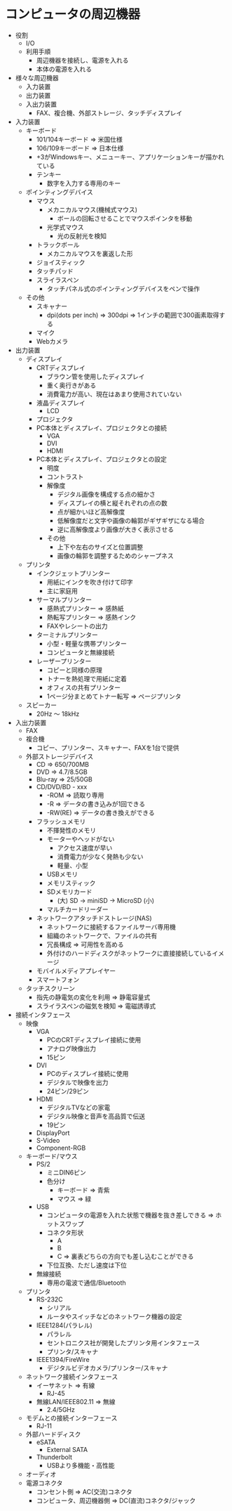 # コンピュータの周辺機器

- 役割
    - I/O
    - 利用手順
        - 周辺機器を接続し、電源を入れる
        - 本体の電源を入れる
- 様々な周辺機器
    - 入力装置
    - 出力装置
    - 入出力装置
        - FAX、複合機、外部ストレージ、タッチディスプレイ
- 入力装置
    - キーボード
        - 101/104キーボード => 米国仕様
        - 106/109キーボード => 日本仕様
        - +3がWindowsキー、メニューキー、アプリケーションキーが描かれている
        - テンキー
            - 数字を入力する専用のキー
    - ポインティングデバイス
        - マウス
            - メカニカルマウス(機械式マウス)
                - ボールの回転させることでマウスポインタを移動
            - 光学式マウス
                - 光の反射光を検知
        - トラックボール
            - メカニカルマウスを裏返した形
        - ジョイスティック
        - タッチパッド
        - スライラスペン
            - タッチパネル式のポインティングデバイスをペンで操作
    - その他
        - スキャナー
            - dpi(dots per inch) => 300dpi => 1インチの範囲で300画素取得する
        - マイク
        - Webカメラ
- 出力装置
    - ディスプレイ
        - CRTディスプレイ
            - ブラウン管を使用したディスプレイ
            - 重く奥行きがある
            - 消費電力が高い、現在はあまり使用されていない
        - 液晶ディスプレイ
            - LCD
        - プロジェクタ
        - PC本体とディスプレイ、プロジェクタとの接続
            - VGA
            - DVI
            - HDMI
        - PC本体とディスプレイ、プロジェクタとの設定
            - 明度
            - コントラスト
            - 解像度
                - デジタル画像を構成する点の細かさ
                - ディスプレイの横と縦それぞれの点の数
                - 点が細かいほど高解像度
                - 低解像度だと文字や画像の輪郭がギザギザになる場合
                - 逆に高解像度より画像が大きく表示させる
            - その他
                - 上下や左右のサイズと位置調整
                - 画像の輪郭を調整するためのシャープネス
    - プリンタ
        - インクジェットプリンター
            - 用紙にインクを吹き付けて印字
            - 主に家庭用
        - サーマルプリンター
            - 感熱式プリンター => 感熱紙
            - 熱転写プリンター => 感熱インク
            - FAXやレシートの出力
        - ターミナルプリンター
            - 小型・軽量な携帯プリンター
            - コンピュータと無線接続
        - レーザープリンター
            - コピーと同様の原理
            - トナーを熱処理で用紙に定着
            - オフィスの共有プリンター
            - 1ページ分まとめてトナー転写 => ページプリンタ
    - スピーカー
        - 20Hz 〜 18kHz
- 入出力装置
    - FAX
    - 複合機
        - コピー、プリンター、スキャナー、FAXを1台で提供
    - 外部ストレージデバイス
        - CD => 650/700MB
        - DVD => 4.7/8.5GB
        - Blu-ray => 25/50GB
        - CD/DVD/BD - xxx
            - -ROM => 読取り専用
            - -R => データの書き込みが1回できる
            - -RW(RE) => データの書き換えができる
        - フラッシュメモリ
            - 不揮発性のメモリ
            - モーターやヘッドがない
                - アクセス速度が早い
                - 消費電力が少なく発熱も少ない
                - 軽量、小型
            - USBメモリ
            - メモリスティック
            - SDメモリカード
                - (大) SD -> miniSD -> MicroSD (小)
            - マルチカードリーダー
        - ネットワークアタッチドストレージ(NAS)
            - ネットワークに接続するファイルサーバ専用機
            - 組織のネットワークで、ファイルの共有
            - 冗長構成 => 可用性を高める
            - 外付けのハードディスクがネットワークに直接接続しているイメージ
        - モバイルメディアプレイヤー
        - スマートフォン
    - タッチスクリーン
        - 指先の静電気の変化を利用 => 静電容量式
        - スライラスペンの磁気を検知 => 電磁誘導式
- 接続インタフェース
    - 映像
        - VGA
            - PCのCRTディスプレイ接続に使用
            - アナログ映像出力
            - 15ピン
        - DVI
            - PCのディスプレイ接続に使用
            - デジタルで映像を出力
            - 24ピン/29ピン
        - HDMI
            - デジタルTVなどの家電
            - デジタル映像と音声を高品質で伝送
            - 19ピン
        - DisplayPort
        - S-Video
        - Component-RGB
    - キーボード/マウス
        - PS/2
            - ミニDIN6ピン
            - 色分け
                - キーボード => 青紫
                - マウス => 緑
        - USB
            - コンピュータの電源を入れた状態で機器を抜き差しできる => ホットスワップ
            - コネクタ形状
                - A
                - B
                - C => 裏表どちらの方向でも差し込むことができる
            - 下位互換、ただし速度は下位
        - 無線接続
            - 専用の電波で通信/Bluetooth
    - プリンタ
        - RS-232C
            - シリアル
            - ルータやスイッチなどのネットワーク機器の設定
        - IEEE1284(パラレル)
            - パラレル
            - セントロニクス社が開発したプリンタ用インタフェース
            - プリンタ/スキャナ
        - IEEE1394/FireWire
            - デジタルビデオカメラ/プリンター/スキャナ
    - ネットワーク接続インタフェース
        - イーサネット => 有線
            - RJ-45
        - 無線LAN/IEEE802.11 => 無線
            - 2.4/5GHz
    - モデムとの接続インターフェース
        - RJ-11
    - 外部ハードディスク
        - eSATA
            - External SATA
        - Thunderbolt
            - USBより多機能・高性能
    - オーディオ
    - 電源コネクタ
        - コンセント側 => AC(交流)コネクタ
        - コンピュータ、周辺機器側 => DC(直流)コネクタ/ジャック